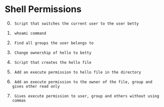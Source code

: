 # Shell Permissions 

0.		Script that switches the current user to the user betty

1.		whoami command

2. 		Find all groups the user belongs to

3. 		Change ownership of hello to betty 

4. 		Script that creates the hello file  

5. 		Add an execute permission to hello file in the directory  

6. 		Add an execute permission to the owner of the file, group and gives other read only

7. 		Gives execute permission to user, group and others without using commas
